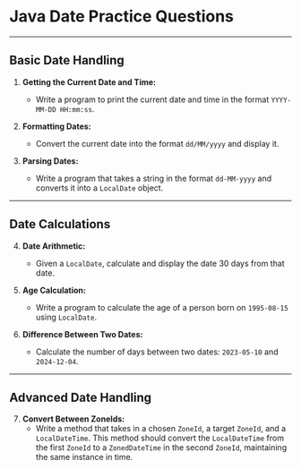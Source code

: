 # Java Date Practice Questions

---

## **Basic Date Handling**
1. **Getting the Current Date and Time:**
   - Write a program to print the current date and time in the format `YYYY-MM-DD HH:mm:ss`.

2. **Formatting Dates:**
   - Convert the current date into the format `dd/MM/yyyy` and display it.

3. **Parsing Dates:**
   - Write a program that takes a string in the format `dd-MM-yyyy` and converts it into a `LocalDate` object.

---

## **Date Calculations**
4. **Date Arithmetic:**
   - Given a `LocalDate`, calculate and display the date 30 days from that date.

5. **Age Calculation:**
   - Write a program to calculate the age of a person born on `1995-08-15` using `LocalDate`.

6. **Difference Between Two Dates:**
   - Calculate the number of days between two dates: `2023-05-10` and `2024-12-04`.

---

## **Advanced Date Handling**
7. **Convert Between ZoneIds:**
    - Write a method that takes in a chosen `ZoneId`, a target `ZoneId`, and a `LocalDateTime`. This method should convert the `LocalDateTime` from the first `ZoneId` to a `ZonedDateTime` in the second `ZoneId`, maintaining the same instance in time.
